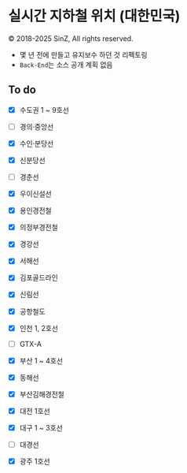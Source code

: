 # 실시간 지하철 위치 (대한민국)
© 2018-2025 SinZ, All rights reserved.

- 몇 년 전에 만들고 유지보수 하던 것 리펙토링
- `Back-End`는 소스 공개 계획 없음

## To do
- [x] 수도권 1 ~ 9호선
- [ ] 경의·중앙선
- [x] 수인·분당선
- [x] 신분당선
- [ ] 경춘선
- [x] 우이신설선
- [x] 용인경전철
- [x] 의정부경전철
- [x] 경강선
- [x] 서해선
- [x] 김포골드라인
- [x] 신림선
- [x] 공항철도
- [x] 인천 1, 2호선
- [ ] GTX-A
- [x] 부산 1 ~ 4호선
- [x] 동해선
- [x] 부산김해경전철
- [x] 대전 1호선
- [x] 대구 1 ~ 3호선
- [ ] 대경선
- [x] 광주 1호선

